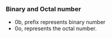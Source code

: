### Binary and Octal number

- 0b, prefix represents binary number
- 0o, represents the octal number.
